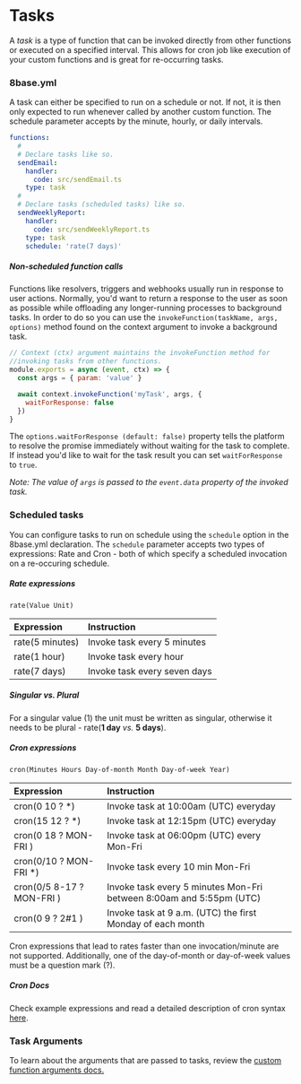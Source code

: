 # Tasks

A *task* is a type of function that can be invoked directly from other functions or executed on a specified interval. This allows for cron job like execution of your custom functions and is great for re-occurring tasks.


### 8base.yml
A task can either be specified to run on a schedule or not. If not, it is then only expected to run whenever called by another custom function. The schedule parameter accepts by the minute, hourly, or daily intervals.

```yaml
functions:
  #
  # Declare tasks like so.
  sendEmail:
    handler:
      code: src/sendEmail.ts
    type: task
  #
  # Declare tasks (scheduled tasks) like so.
  sendWeeklyReport:
    handler:
      code: src/sendWeeklyReport.ts
    type: task
    schedule: 'rate(7 days)'
```

##### Non-scheduled function calls
Functions like resolvers, triggers and webhooks usually run in response to user actions. Normally, you'd want to return a response to the user as soon as possible while offloading any longer-running processes to background tasks. In order to do so you can use the `invokeFunction(taskName, args, options)` method found on the context argument to invoke a background task.

```javascript
// Context (ctx) argument maintains the invokeFunction method for
//invoking tasks from other functions.
module.exports = async (event, ctx) => {
  const args = { param: 'value' }

  await context.invokeFunction('myTask', args, {
    waitForResponse: false
  })
}
```

The `options.waitForResponse (default: false)` property tells the platform to resolve the promise immediately without waiting for the task to complete. If instead you'd like to wait for the task result you can set `waitForResponse` to `true`.

*Note: The value of `args` is passed to the `event.data` property of the invoked task.*

### Scheduled tasks
You can configure tasks to run on schedule using the `schedule` option in the 8base.yml declaration. The `schedule` parameter accepts two types of expressions: Rate and Cron - both of which specify a scheduled invocation on a re-occuring schedule.

##### Rate expressions
`rate(Value Unit)`

| Expression | Instruction |
| :--- | :--- |
| rate(5 minutes) | Invoke task every 5 minutes |
| rate(1 hour) | Invoke task every hour |
| rate(7 days) | Invoke task every seven days |

<!--{% hint style="warning" %}-->
##### Singular vs. Plural

For a singular value (1) the unit must be written as singular, otherwise it needs to be plural - rate(**1 day** *vs.* **5 days**).
<!--{% endhint %}-->

##### Cron expressions
`cron(Minutes Hours Day-of-month Month Day-of-week Year)`

| Expression | Instruction |
| :--- | :--- |
| cron(0 10 ? *) | Invoke task at 10:00am (UTC) everyday |
| cron(15 12 ? *) | Invoke task at 12:15pm (UTC) everyday |
| cron(0 18 ? MON-FRI ) | Invoke task at 06:00pm (UTC) every Mon-Fri |
| cron(0/10 ? MON-FRI *) | Invoke task every 10 min Mon-Fri |
| cron(0/5 8-17 ? MON-FRI ) | Invoke task every 5 minutes Mon-Fri between 8:00am and 5:55pm (UTC) |
| cron(0 9 ? 2#1 ) | Invoke task at 9 a.m. (UTC) the first Monday of each month |

Cron expressions that lead to rates faster than one invocation/minute are not supported. Additionally, one of the day-of-month or day-of-week values must be a question mark (?).

<!--{% hint style="info" %}-->
##### Cron Docs

Check example expressions and read a detailed description of cron syntax [here](https://docs.aws.amazon.com/lambda/latest/dg/tutorial-scheduled-events-schedule-expressions.html?shortFooter=true).
<!--{% endhint %}-->

### Task Arguments
To learn about the arguments that are passed to tasks, review the [custom function arguments docs.](./#custom-function-arguments)
